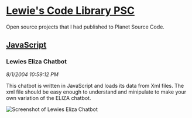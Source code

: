 # [Lewie's Code Library PSC](../../README.md)

Open source projects that I had published to Planet Source Code.

## [JavaScript](../README.md)

### Lewies Eliza Chatbot

*8/1/2004 10:59:12 PM*

This chatbot is written in JavaScript and loads its data from Xml files. The xml file should be easy enough to understand and minipulate to make your own variation of the ELIZA chatbot.

![Screenshot of Lewies Eliza Chatbot](/screenshot.jpg)



